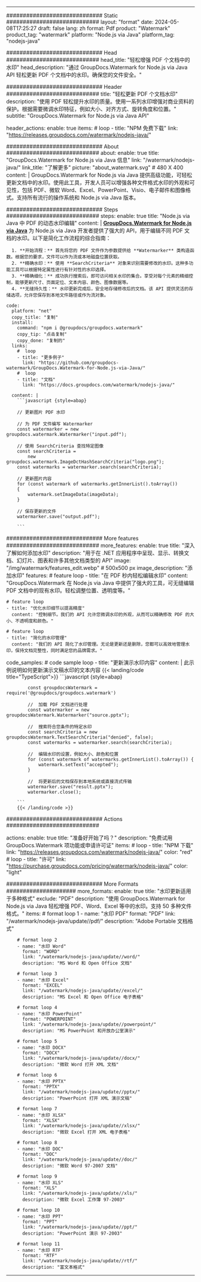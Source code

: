 
---
############################# Static ############################
layout: "format"
date:  2024-05-08T17:25:27
draft: false
lang: zh
format: Pdf
product: "Watermark"
product_tag: "watermark"
platform: "Node.js via Java"
platform_tag: "nodejs-java"

############################# Head ############################
head_title: "轻松增强 PDF 个文档中的水印"
head_description: "通过 GroupDocs.Watermark for Node.js via Java API 轻松更新 PDF 个文档中的水印。确保您的文件安全。"

############################# Header ############################
title: "轻松更新 PDF 个文档水印" 
description: "使用 PDF 轻松提升水印的质量。使用一系列水印增强对商业资料的保护。根据需要微调水印特征，例如大小、对齐方式、旋转角度和位置。"
subtitle: "GroupDocs.Watermark for Node.js via Java API" 

header_actions:
  enable: true
  items:
    #  loop
    - title: "NPM 免费下载"
      link: "https://releases.groupdocs.com/watermark/nodejs-java/"
      
############################# About ############################
about:
    enable: true
    title: "GroupDocs.Watermark for Node.js via Java 信息"
    link: "/watermark/nodejs-java/"
    link_title: "了解更多"
    picture: "about_watermark.svg" # 480 X 400
    content: |
       GroupDocs.Watermark for Node.js via Java 提供高级功能，可轻松更新文档中的水印。使用此工具，开发人员可以增强各种文件格式水印的外观和可见性，包括 PDF、微软 Word、Excel、PowerPoint、Visio、电子邮件和图像格式。支持所有流行的操作系统和 Node.js via Java 版本。

############################# Steps ############################
steps:
    enable: true
    title: "Node.js via Java 中 PDF 的动态水印编辑"
    content: |
      **[GroupDocs.Watermark for Node.js via Java](https://products.groupdocs.com/watermark/nodejs-java/)** 为 Node.js via Java 开发者提供了强大的 API，用于编辑不同 PDF 文档的水印。以下是简化工作流程的综合指南：
      
      1. **开始流程：** 首先将您的 PDF 文件作为参数提供给 **Watermarker** 类构造函数。根据您的要求，文件可以作为流或本地磁盘位置获取。
      2. **精确水印：** 使用 **SearchCriteria** 对象来识别需要修改的水印。这种多功能工具可以根据特定属性进行有针对性的水印选择。
      3. **精确细化：** 成功执行搜索后，即可访问相关水印的集合。享受对每个元素的精细控制，能够更新尺寸、页面定位、文本内容、颜色、图像数据等。
      4. **无缝持久性：** 水印更新完成后，安全地存储修改后的文档。该 API 提供灵活的存储选项，允许您保存到本地文件路径或作为流对象。
   
    code:
      platform: "net"
      copy_title: "复制"
      install:
        command: "npm i @groupdocs/groupdocs.watermark"
        copy_tip: "点击复制"
        copy_done: "复制的"
      links:
        #  loop
        - title: "更多例子"
          link: "https://github.com/groupdocs-watermark/GroupDocs.Watermark-for-Node.js-via-Java/"
        #  loop
        - title: "文档"
          link: "https://docs.groupdocs.com/watermark/nodejs-java/"
          
      content: |
        ```javascript {style=abap}

        // 更新图片 PDF 水印

        // 为 PDF 文件编写 Watermarker
        const watermarker = new groupdocs.watermark.Watermarker("input.pdf");

        // 使用 SearchCriteria 查找特定图像
        const searchCriteria = 
            new groupdocs.watermark.ImageDctHashSearchCriteria("logo.png");
        const watermarks = watermarker.search(searchCriteria);
        
        // 更新图片内容
        for (const watermark of watermarks.getInnerList().toArray())
        {
            watermark.setImageData(imageData);
        }

        // 保存更新的文件
        watermarker.save("output.pdf");
        
        ```            

############################# More features ############################
more_features:
  enable: true
  title: "深入了解如何添加水印"
  description: "用于在 .NET 应用程序中呈现、显示、转换文档、幻灯片、图表和许多其他文档类型的 API"
  image: "/img/watermark/features_edit.webp" # 500x500 px
  image_description: "添加水印"
  features:
    # feature loop
    - title: "在 PDF 秒内轻松编辑水印"
      content: "GroupDocs.Watermark 在 Node.js via Java 中提供了强大的工具，可无缝编辑 PDF 文档中的现有水印。轻松调整位置、透明度等。"

    # feature loop
    - title: "优化水印细节以提高精度"
      content: "控制细节。我们的 API 允许您微调水印的外观，从而可以精确修改 PDF 的大小、不透明度和颜色。"

    # feature loop
    - title: "简化的水印管理"
      content: "我们的 API 简化了水印管理。无论是更新还是删除，您都可以高效地管理水印，保持文档完整性，同时满足您的品牌需求。"
      
  code_samples:
    # code sample loop
    - title: "更新演示水印内容"
      content: |
        此示例说明如何更新演示文稿水印的文本内容
        {{< landing/code title="TypeScript">}}
        ```javascript {style=abap}
        
            const groupdocsWatermark = require('@groupdocs/groupdocs.watermark')

            //  加载 PDF 文档进行处理
            const watermarker = new groupdocsWatermark.Watermarker("source.pptx");

            //  搜索符合您条件的特定水印
            const searchCriteria = new groupdocsWatermark.TextSearchCriteria("denied", false);
            const watermarks = watermarker.search(searchCriteria);
  
            //  编辑水印的设置，例如大小、颜色和位置
            for (const watermark of watermarks.getInnerList().toArray()) {
                watermark.setText("accepted");
            }

            //  将更新后的文档保存到本地系统或直接流式传输
            watermarker.save("result.pptx");
            watermarker.close();

        ```
        {{< /landing/code >}}


############################# Actions ############################

actions:
  enable: true
  title: "准备好开始了吗？"
  description: "免费试用 GroupDocs.Watermark 项功能或申请许可证"
  items:
    #  loop
    - title: "NPM 下载"
      link: "https://releases.groupdocs.com/watermark/nodejs-java/"
      color: "red"
        #  loop
    - title: "许可"
      link: "https://purchase.groupdocs.com/pricing/watermark/nodejs-java/"
      color: "light"


############################# More Formats #####################
more_formats:
    enable: true
    title: "水印更新适用于多种格式"
    exclude: "PDF"
    description: "使用 GroupDocs.Watermark for Node.js via Java 轻松增强 PDF、Word、Excel 等中的水印。支持 50 多种文件格式。"
    items: 
        # format loop 1
        - name: "水印 PDF"
          format: "PDF"
          link: "/watermark/nodejs-java/update//pdf/"
          description: "Adobe Portable 文档格式"

        # format loop 2
        - name: "水印 Word"
          format: "WORD"
          link: "/watermark/nodejs-java/update//word/"
          description: "MS Word 和 Open Office 文档"
          
        # format loop 3
        - name: "水印 Excel"
          format: "EXCEL"
          link: "/watermark/nodejs-java/update//excel/"
          description: "MS Excel 和 Open Office 电子表格"

        # format loop 4
        - name: "水印 PowerPoint"
          format: "POWERPOINT"
          link: "/watermark/nodejs-java/update//powerpoint/"
          description: "MS PowerPoint 和开放办公室演示"

        # format loop 5
        - name: "水印 DOCX"
          format: "DOCX"
          link: "/watermark/nodejs-java/update//docx/"
          description: "微软 Word 打开 XML 文档"
          
        # format loop 6
        - name: "水印 PPTX"
          format: "PPTX"
          link: "/watermark/nodejs-java/update//pptx/"
          description: "PowerPoint 打开 XML 演示文稿"
          
        # format loop 7
        - name: "水印 XLSX"
          format: "XLSX"
          link: "/watermark/nodejs-java/update//xlsx/"
          description: "微软 Excel 打开 XML 电子表格"

        # format loop 8
        - name: "水印 DOC"
          format: "DOC"
          link: "/watermark/nodejs-java/update//doc/"
          description: "微软 Word 97-2007 文档"

        # format loop 9
        - name: "水印 XLS"
          format: "XLS"
          link: "/watermark/nodejs-java/update//xls/"
          description: "微软 Excel 工作簿 97-2003"

        # format loop 10
        - name: "水印 PPT"
          format: "PPT"
          link: "/watermark/nodejs-java/update//ppt/"
          description: "PowerPoint 演示 97-2003"

        # format loop 11
        - name: "水印 RTF"
          format: "RTF"
          link: "/watermark/nodejs-java/update//rtf/"
          description: "富文本格式"

---